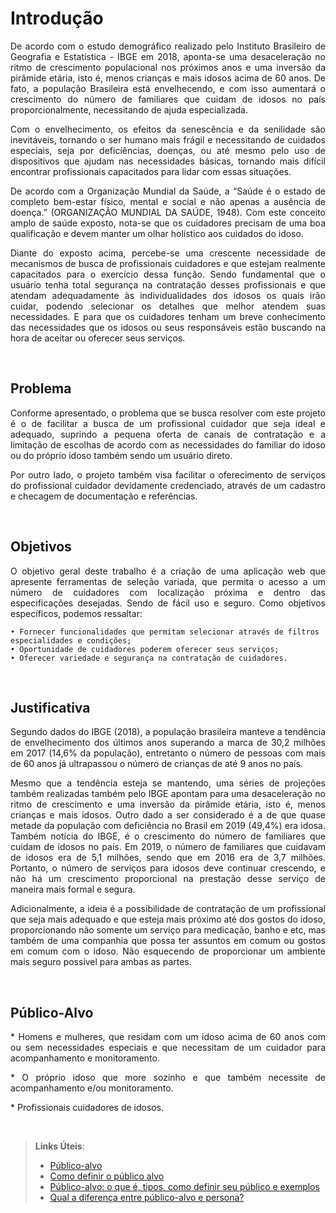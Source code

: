 # Introdução

<p style="text-align: justify">
De acordo com o estudo demográfico realizado pelo Instituto Brasileiro de Geografia e Estatística - IBGE em 2018, aponta-se uma desaceleração no ritmo de crescimento populacional nos próximos anos e uma inversão da pirâmide etária, isto é, menos crianças e mais idosos acima de 60 anos. De fato, a população Brasileira está envelhecendo, e com isso aumentará o crescimento do número de familiares que cuidam de idosos no país proporcionalmente, necessitando de ajuda especializada.</p>

<p style="text-align: justify">
Com o envelhecimento, os efeitos da senescência e da senilidade são inevitáveis, tornando o ser humano mais frágil e necessitando de cuidados especiais, seja por deficiências, doenças, ou até mesmo pelo uso de dispositivos que ajudam nas necessidades básicas, tornando mais difícil encontrar profissionais capacitados para lidar com essas situações.</p>

<p style="text-align: justify">
De acordo com a Organização Mundial da Saúde, a “Saúde é o estado de completo bem-estar físico, mental e social e não apenas a ausência de doença.” (ORGANIZAÇÃO MUNDIAL DA SAÚDE, 1948). Com este conceito amplo de saúde exposto, nota-se que os cuidadores precisam de uma boa qualificação e devem manter um olhar holístico aos cuidados do idoso.</p>

<p style="text-align: justify">
Diante do exposto acima, percebe-se uma crescente necessidade de mecanismos de busca de profissionais cuidadores e que estejam realmente capacitados para o exercício dessa função. Sendo fundamental que o usuário tenha total segurança na contratação desses profissionais e que atendam adequadamente às individualidades dos idosos os quais irão cuidar, podendo selecionar os detalhes que melhor atendem suas necessidades. E para que os cuidadores tenham um breve conhecimento das necessidades que os idosos ou seus responsáveis estão buscando na hora de aceitar ou oferecer seus serviços. </p>
<br>

## Problema

<p style="text-align: justify">
Conforme apresentado, o problema que se busca resolver com este projeto é o de facilitar a busca de um profissional cuidador que seja ideal e adequado, suprindo a pequena oferta de canais de contratação e a limitação de escolhas de acordo com as necessidades do  familiar do idoso ou do próprio idoso também sendo um usuário direto. </p>

<p style="text-align: justify">
Por outro lado, o projeto também visa facilitar o oferecimento de serviços do profissional cuidador devidamente credenciado, através de um cadastro e checagem de documentação e referências. </p>

<!-- > **Links Úteis**:
>
> - [Objetivos, Problema de pesquisa e Justificativa](https://medium.com/@versioparole/objetivos-problema-de-pesquisa-e-justificativa-c98c8233b9c3)
> - [Matriz Certezas, Suposições e Dúvidas](https://medium.com/educa%C3%A7%C3%A3o-fora-da-caixa/matriz-certezas-suposi%C3%A7%C3%B5es-e-d%C3%BAvidas-fa2263633655)
> - [Brainstorming](https://www.euax.com.br/2018/09/brainstorming/) -->
<br>

## Objetivos

<p style="text-align: justify">
O objetivo geral deste trabalho é a criação de uma aplicação web que apresente ferramentas de seleção variada, que permita o acesso a um número de cuidadores com localização próxima e dentro das especificações desejadas. Sendo de fácil uso e seguro.
Como objetivos específicos, podemos ressaltar:</p>

    • Fornecer funcionalidades que permitam selecionar através de filtros especialidades e condições;
    • Oportunidade de cuidadores poderem oferecer seus serviços;
    • Oferecer variedade e segurança na contratação de cuidadores.

<br>

## Justificativa

<p style="text-align: justify">
Segundo dados do IBGE (2018), a população brasileira manteve a tendência de envelhecimento dos últimos anos superando a marca de 30,2 milhões em 2017 (14,6% da população), entretanto o número de pessoas com mais de 60 anos já ultrapassou o número de crianças de até 9 anos no país.</p>

<p style="text-align: justify">
Mesmo que a tendência esteja se mantendo, uma séries de projeções também realizadas também pelo IBGE apontam para uma desaceleração no ritmo de crescimento e uma inversão da pirâmide etária, isto é, menos crianças e mais idosos. Outro dado a ser considerado é a de que quase metade da população com deficiência no Brasil em 2019 (49,4%) era idosa. Também notícia do IBGE, é o crescimento do número de familiares que cuidam de idosos no país. Em 2019, o número de familiares que cuidavam de idosos era de 5,1 milhões, sendo que em 2016 era de 3,7 milhões. Portanto, o número de serviços para idosos deve continuar crescendo, e não há um crescimento proporcional na prestação desse serviço de maneira mais formal e segura.</p>

<p style="text-align: justify">
Adicionalmente, a ideia é a possibilidade de contratação de um profissional que seja mais adequado e que esteja mais próximo até dos gostos do idoso, proporcionando não somente um serviço para medicação, banho e etc, mas também de uma companhia que possa ter assuntos em comum ou gostos em comum com o idoso.
Não esquecendo de proporcionar um ambiente mais seguro possível para ambas as partes.</p>
<br>

## Público-Alvo

<p style="text-align: justify">
* Homens e mulheres, que residam com um idoso acima de 60 anos com ou sem necessidades especiais e que necessitam de um cuidador para acompanhamento e monitoramento.</p>

<p style="text-align: justify">
* O próprio idoso que more sozinho e que também necessite de acompanhamento e/ou monitoramento.</p>

<p style="text-align: justify">
* Profissionais cuidadores de idosos.</p>
<br>

> **Links Úteis**:
>
> - [Público-alvo](https://blog.hotmart.com/pt-br/publico-alvo/)
> - [Como definir o público alvo](https://exame.com/pme/5-dicas-essenciais-para-definir-o-publico-alvo-do-seu-negocio/)
> - [Público-alvo: o que é, tipos, como definir seu público e exemplos](https://klickpages.com.br/blog/publico-alvo-o-que-e/)
> - [Qual a diferença entre público-alvo e persona?](https://rockcontent.com/blog/diferenca-publico-alvo-e-persona/)
